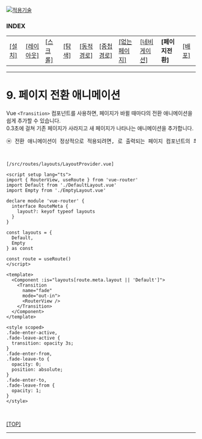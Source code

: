 [vuejs]: readme.md
[![적용기술](https://skillicons.dev/icons?i=vue,vercel,ts,vscode)][vuejs]

### INDEX

<table>
  <tr>
    <td><a href="sect_01.md"> [설치]        </a></td>
    <td><a href="sect_02.md"> [레이아웃]    </a></td>
    <td><a href="sect_03.md"> [스크롤]      </a></td>
    <td><a href="sect_04.md"> [탐색]        </a></td>
    <td><a href="sect_05.md"> [동적경로]    </a></td>
    <td><a href="sect_06.md"> [중첩경로]     </a></td>
    <td><a href="sect_07.md"> [없는페이지]    </a></td>  
    <td><a href="sect_08.md"> [네비게이션]   </a></td>  
    <td><b href="sect_09.md"> [페이지전환]   </b></td>  
    <td><a href="sect_10.md"> [배포]        </a></td>  
  </tr>
</table>

---
# 9. 페이지 전환 애니메이션

Vue `<Transition>` 컴포넌트를 사용하면, 페이지가 바뀔 때마다의 전환 애니메이션을 쉽게 추가할 수 있습니다.<br/>
0.3초에 걸쳐 기존 페이지가 사라지고 새 페이지가 나타나는 애니메이션을 추가합니다.<br/>

<pre>
ⓦ 전환 애니메이션이 정상적으로 적용되려면, <RouterView />로 출력되는 페이지 컴포넌트의 최상위 요소가 단일 요소여야 합니다.
</pre>
<br/>

`[/src/routes/layouts/LayoutProvider.vue]`
```vue
<script setup lang="ts">
import { RouterView, useRoute } from 'vue-router'
import Default from './DefaultLayout.vue'
import Empty from './EmptyLayout.vue'

declare module 'vue-router' {
  interface RouteMeta {
    layout?: keyof typeof layouts
  }
}

const layouts = {
  Default,
  Empty
} as const

const route = useRoute()
</script>

<template>
  <Component :is="layouts[route.meta.layout || 'Default']">
    <Transition
      name="fade"
      mode="out-in">
      <RouterView />
    </Transition>
  </Component>
</template>

<style scoped>
.fade-enter-active,
.fade-leave-active {
  transition: opacity 3s;
}
.fade-enter-from,
.fade-leave-to {
  opacity: 0;
  position: absolute;
}
.fade-enter-to,
.fade-leave-from {
  opacity: 1;
}
</style>
```
<br/>

[[TOP]](#index)

---